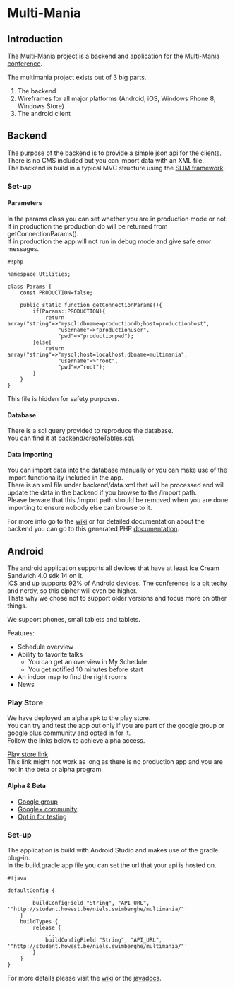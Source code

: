 # Multi-Mania #

## Introduction ##

The Multi-Mania project is a backend and application for the [Multi-Mania conference](http://multi-mania.be/).

The multimania project exists out of 3 big parts.

 1. The backend
 2. Wireframes for all major platforms (Android, iOS, Windows Phone 8, Windows Store)
 3. The android client

## Backend ##

The purpose of the backend is to provide a simple json api for the clients.   
There is no CMS included but you can import data with an XML file.   
The backend is build in a typical MVC structure using the [SLIM framework](http://www.slimframework.com/).   

### Set-up ###

#### Parameters ####
In the params class you can set whether you are in production mode or not.   
If in production the production db will be returned from getConnectionParams().   
If in production the app will not run in debug mode and give safe error messages.   
 
```
#!php

namespace Utilities;

class Params {
    const PRODUCTION=false;

    public static function getConnectionParams(){
        if(Params::PRODUCTION){
            return array("string"=>"mysql:dbname=productiondb;host=productionhost",
                "username"=>"productionuser",
                "pwd"=>"productionpwd");
        }else{
            return array("string"=>"mysql:host=localhost;dbname=multimania",
                "username"=>"root",
                "pwd"=>"root");
        }
    }
}

``` 

This file is hidden for safety purposes.   

#### Database ####

There is a sql query provided to reproduce the database.  
You can find it at backend/createTables.sql.  

#### Data importing ####

You can import data into the database manually or you can make use of the import functionality included in the app.   
There is an xml file under backend/data.xml that will be processed and will update the data in the backend if you browse to the /import path.   
Please beware that this /import path should be removed when you are done importing to ensure nobody else can browse to it.    

   
For more info go to the [wiki](wiki/Backend) or for detailed documentation about the backend you can go to this generated PHP  [documentation](http://sniels.bitbucket.org/multi-mania/backend).

## Android ##

The android application supports all devices that have at least Ice Cream Sandwich 4.0 sdk 14 on it.     
ICS and up supports 92% of Android devices. The conference is a bit techy and nerdy, so this cipher will even be higher.   
Thats why we chose not to support older versions and focus more on other things.   

We support phones, small tablets and tablets.

Features:

* Schedule overview
* Ability to favorite talks
    * You can get an overview in My Schedule
    * You get notified 10 minutes before start
* An indoor map to find the right rooms
* News

### Play Store ###

We have deployed an alpha apk to the play store.   
You can try and test the app out only if you are part of the google group or google plus community and opted in for it.   
Follow the links below to achieve alpha access.   

[Play store link](https://play.google.com/store/apps/details?id=be.ana.nmct.multimania)   
This link might not work as long as there is no production app and you are not in the beta or alpha program.

#### Alpha & Beta ####

* [Google group](https://groups.google.com/d/forum/multi-mania-android-alpha)
* [Google+ community](https://plus.google.com/communities/114637708619233859276)
* [Opt in for testing](https://play.google.com/apps/testing/be.ana.nmct.multimania)

### Set-up ###

The application is build with Android Studio and makes use of the gradle plug-in.  
In the build.gradle app file you can set the url that your api is hosted on.

```
#!java

defaultConfig {
        ...
        buildConfigField "String", "API_URL", '"http://student.howest.be/niels.swimberghe/multimania/"'
    }
    buildTypes {
        release {
            ...
            buildConfigField "String", "API_URL", '"http://student.howest.be/niels.swimberghe/multimania/"'
        }
    }
}

```

For more details please visit the [wiki](wiki/Android) or the [javadocs](http://sniels.bitbucket.org/multi-mania/android/).  
